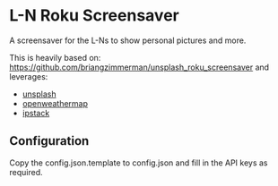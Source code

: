 # L-N Roku Screensaver
A screensaver for the L-Ns to show personal pictures and more.

This is heavily based on: https://github.com/briangzimmerman/unsplash_roku_screensaver and leverages:
* [unsplash](https://unsplash.com/)
* [openweathermap](https://openweathermap.org/)
* [ipstack](https://ipstack.com/)

## Configuration
Copy the config.json.template to config.json and fill in the API keys as required.